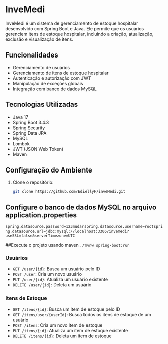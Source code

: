 # InveMedi

InveMedi é um sistema de gerenciamento de estoque hospitalar desenvolvido com Spring Boot e Java. Ele permite que os usuários gerenciem itens de estoque hospitalar, incluindo a criação, atualização, exclusão e visualização de itens.

## Funcionalidades

- Gerenciamento de usuários
- Gerenciamento de itens de estoque hospitalar
- Autenticação e autorização com JWT
- Manipulação de exceções globais
- Integração com banco de dados MySQL

## Tecnologias Utilizadas

- Java 17
- Spring Boot 3.4.3
- Spring Security
- Spring Data JPA
- MySQL
- Lombok
- JWT (JSON Web Token)
- Maven

## Configuração do Ambiente

1. Clone o repositório:
   ```sh
   git clone https://github.com/EdiellyF/inveMedi.git


## Configure o banco de dados MySQL no arquivo application.properties

```spring.datasource.password=123mudarspring.datasource.username=rootspring.datasource.url=jdbc:mysql://localhost:3306/invemedi?useSSL=false&serverTimezone=UTC```

##Execute o projeto usando maven
``./mvnw spring-boot:run``


### Usuários

- `GET /user/{id}`: Busca um usuário pelo ID
- `POST /user`: Cria um novo usuário
- `PUT /user/{id}`: Atualiza um usuário existente
- `DELETE /user/{id}`: Deleta um usuário

### Itens de Estoque

- `GET /itens/{id}`: Busca um item de estoque pelo ID
- `GET /itens/user/{userId}`: Busca todos os itens de estoque de um usuário
- `POST /itens`: Cria um novo item de estoque
- `PUT /itens/{id}`: Atualiza um item de estoque existente
- `DELETE /itens/{id}`: Deleta um item de estoque